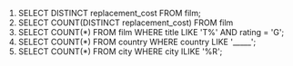 1. SELECT DISTINCT replacement_cost FROM film;
2. SELECT COUNT(DISTINCT replacement_cost) FROM film
3. SELECT COUNT(*) FROM film WHERE title LIKE 'T%' AND rating = 'G';
4. SELECT COUNT(*) FROM country WHERE country LIKE '_____';
5. SELECT COUNT(*) FROM city WHERE city ILIKE '%R';
